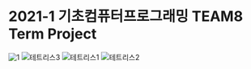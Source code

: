 # 2021-1 기초컴퓨터프로그래밍 TEAM8 Term Project

![1](https://user-images.githubusercontent.com/83588265/202445644-232a2cd2-ef10-464a-b6e5-b9cf97d0b0d2.PNG)
![테트리스3](https://user-images.githubusercontent.com/83588265/202445645-172063e3-ef17-4430-becf-553079e65d85.PNG)
![테트리스1](https://user-images.githubusercontent.com/83588265/202445646-da435008-69f0-4601-a1ee-4a3702a70a67.PNG)
![테트리스2](https://user-images.githubusercontent.com/83588265/202445648-f0e360ad-cb6f-45b9-86de-5421cd08f11d.PNG)
